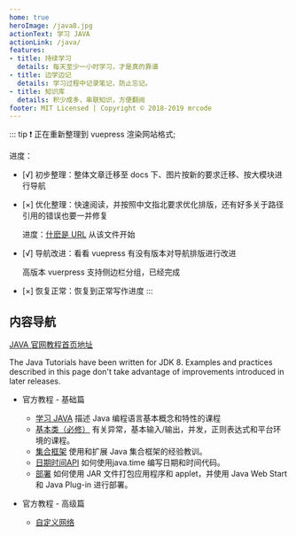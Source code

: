 ```yaml
---
home: true
heroImage: /java8.jpg
actionText: 学习 JAVA
actionLink: /java/
features:
- title: 持续学习
  details: 每天至少一小时学习，才是真的靠谱
- title: 边学边记
  details: 学习过程中记录笔记，防止忘记。
- title: 知识库
  details: 积少成多，串联知识，方便翻阅
footer: MIT Licensed | Copyright © 2018-2019 mrcode
---
```


::: tip
:exclamation: 正在重新整理到 vuepress 渲染网站格式;

进度：
- [√] 初步整理：整体文章迁移至 docs 下、图片按新的要求迁移、按大模块进行导航
- [×] 优化整理：快速阅读，并按照中文指北要求优化排版，还有好多关于路径引用的错误也要一并修复

    进度：[什麽是 URL](/networking/urls/definition.md) 从该文件开始
- [√] 导航改进：看看 vuepress 有没有版本对导航排版进行改进

    高版本 vuerpress 支持侧边栏分组，已经完成
- [×] 恢复正常：恢复到正常写作进度
:::


## 内容导航

[JAVA 官网教程首页地址](https://docs.oracle.com/javase/tutorial/index.html)

The Java Tutorials have been written for JDK 8. Examples and practices described in this page don't take advantage of improvements introduced in later releases.

- 官方教程 - 基础篇
  - [学习 JAVA](/java/) 描述 Java 编程语言基本概念和特性的课程
  - [基本类（必修）](/essential/) 有关异常，基本输入/输出，并发，正则表达式和平台环境的课程。
  - [集合框架](/collections/) 使用和扩展 Java 集合框架的经验教训。
  - [日期时间API](/datetime/) 如何使用java.time 编写日期和时间代码。
  - [部署](/deployment/) 如何使用 JAR 文件打包应用程序和 applet，并使用 Java Web Start 和 Java Plug-in 进行部署。

- 官方教程 - 高级篇
  - [自定义网络](/networking/)
